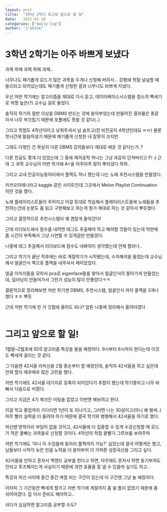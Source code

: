 ```yaml
---
layout: post
title:  "3학년 2학기 회고와 앞으로 할 일"
date:   2021-01-18
categories: ["daily-log"]
author: "J-Shine"
---
```


# 3학년 2학기는 아주 바쁘게 보냈다

과제 위에 과제 위에 과제..<br>

너무나도 패기롭게 로드가 많은 과목을 두개나 신청해 버려서... 강평에 학점 널널할 때 들으라고 되어있는데도 패기롭게 신청한 결과 너무나도 바쁘게 지냈다.<br>

우선 저번 학기에는 알고리즘을 제대로 다시 듣고, 데이터베이스시스템을 컴소의 빡세기로 악명 높은(?) 교수님 걸로 들었다.<br>

솔직히 학기의 절반 이상을 DBMS 만드는 것에 쏟아부었는데 만들어진 결과물은 똥같아서 너무 부끄럽기 때문에 포폴에도 못쓸 것 같다(..)<br>

그리고 학점도 4학년이라고 낮춰주셔서 넘 슬프고(전 비전공자 4학년인데요 ㅠㅠ) 물론 첫시간에 말씀하셨기 때문에 패기롭게 신청한 내 잘못이 크지만<br>

그래도 다행인 건 확실히 다른 DBMS 강의들보다 제대로 배운 것 같다는거..?<br>

다른 전공도 몇개 더 있었는데 그 중에 제어공학 하나는 그냥 과감히 던져버리고 F! :) 근데 그 과목 교수님이 이번 학기에 A+을 아주아주 많이 뿌리셨다 하하..<br>

그리고 교내 인공지능동아리에서 플젝도 하나 했는데 나는 노래 추천시스템을 만들었다.<br>

카카오아레나라고 kaggle 같은 사이트인데 그곳에서 Melon Playlist Continuation 이란 것을 했다.<br>

노래 플레이리스트들이 주어지고 이걸 토대로 학습해서 플레이리스트들에 노래들을 추천하는건데 논문도 좀 읽고 구현해보고 하는게 뭔가 제대로 하는 것 같아서 뿌듯했다.<br>

그리고 결정적으로 추천시스템이 꽤 괜찮게 돌아갔다!<br>

근데 리더보드에서 점수를 내려면 태그도 추출해야 하고 해야할 것들이 있는데 막판에 좀 시간이 부족해서 그냥 시연할 수 있게끔만 만들었다.<br>

나중에 태그 추출해서 리더보드에 점수도 내봐야지 생각했는데 언제 할라나..<br>

그리고 학기가 끝난 직후에는 바로 계절학기가 시작됐는데, 수치해석을 들었는데 교수님께서 얼굴인식 쪽으로 플젝을 내주셔서 재미있었다.<br>

얼굴 이미지들을 모아서 pca로 eigenface들을 찾아서 얼굴인식이 돌아가게 만들었는데, 딥러닝이 안들어가서 그런가 성능이 많이 안좋았다ㅋㅋ<br>

결론적으로 정리해보면 저번 학기엔 DBMS, 추천시스템, 얼굴인식 까지 플젝을 3개나 했다 ㅎㅎ 뿌듯<br>

근데 저번 학기에 한 거 깃헙에 올려도 되나? 암튼 나중에 정리해서 올려야겠다<br><br>

# 그리고 앞으로 할 일!<br>

1월말~2월초에 SDS 알고리즘 특강을 들을 예정이다. 9시부터 6시까지 한다는데 이것도 빡세게 굴리는 것 같다.<br>

그 다음엔 42서울 라피신을 2월 중순부터 할 예정인데, 솔직히 42서울을 하고 싶은데 언제 할지 매우매우 많은 고민을 했다.<br>

저번 학기에도 42서울 대기자로 등록이 되어있다가 추합이 됐는데 학기중이고 너무 바빠서 다음으로 미뤘다.<br>

그리고 지금은 4기 체크인 미팅을 잡았고 이번엔 해보려고 한다.<br>

이걸 학교 졸업까지 기다리면 1년이 또 지나가고, 그러면 나는 30살이고(아니 왜 벌써..) 하루 빨리 실력을 더 올려야 하기 때문에 결국 학기와 병행해서 42서울을 하기로 했다.<br>

피신땐 방학이라 부담이 없을 것이고, 42서울에 더 집중할 수 있게 수강신청할 때 로드가 적은 꿀빠는 과목들로 신청할 것이다. 4학년의 학점 꿀빨기 그루브를 보여주마<br>

저번 학기에도 '아니 이 수업들에 동아리 플젝까지 가능?' 싶었는데 결국 어떻게든 했고, 남들보다 시작이 늦은 만큼 노력을 더 쏟아부어 더 가파른 성장곡선을 그리고 싶다.<br>

42서울을 안하고 혼자서 백엔드 공부를 한다고 하면, 아무래도 혼자서 하면 동기부여도 안되고 루즈해지는게 사실이기 때문에 과연 효율을 잘 낼 수 있을까 싶기도 하고..<br>

특강과 피신 사이에 중간 중간 며칠 비는 구간이 있는데 이 구간엔 그냥 놀 예정이다.<br>

어차피 그 기간동안 빡세게 할거고 저번 학기에 계절까지 좀 쉴 틈이 없었기 때문에 좀 쉬어야겠다. 집 이사 준비도 해야하고..<br>

쉬다가 심심하면 알고리즘 공부할 수도?<br>



